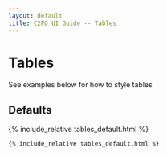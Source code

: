 ```yaml
---
layout: default
title: C2FO UI Guide -- Tables
---
```

<h1 class="heading heading--large">Tables</h1>
<p>See examples below for how to style tables</p>

<h2 class="heading" id="tables-default">Defaults</h2>
{% include_relative tables_default.html %}
<pre><code class="js-code-sample">{% include_relative tables_default.html %}</code></pre>

